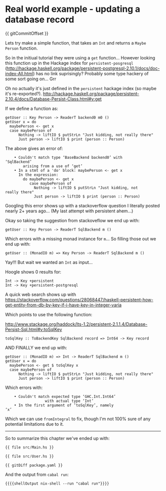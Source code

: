 # Real world example - updating a database record

{{ gitCommitOffset }}

Lets try make a simple function, that takes an `Int` and returns a `Maybe Person` function.

So in the initiual tutorial they were using a `get` function... However looking this function up in the Hackage index for `persistent-posgresql` (http://hackage.haskell.org/package/persistent-postgresql-2.10.1/docs/doc-index-All.html) has no link suprisingly? Probably some type hackery of some sort going on... Grr

Oh no actually it's just defined in the `persistent` hackage index (so maybe it's re-exported?).  http://hackage.haskell.org/package/persistent-2.10.4/docs/Database-Persist-Class.html#v:get


If we define a function as:

```
getUser :: Key Person -> ReaderT backend0 m0 ()
getUser x = do
  maybePerson <- get x
  case maybePerson of
      Nothing -> liftIO $ putStrLn "Just kidding, not really there"
      Just person -> liftIO $ print (person :: Person)
```

The above gives an error of:
```
    • Couldn't match type ‘BaseBackend backend0’ with 
‘SqlBackend’
        arising from a use of ‘get’
    • In a stmt of a 'do' block: maybePerson <- get x
      In the expression:
        do maybePerson <- get x
           case maybePerson of
             Nothing -> liftIO $ putStrLn "Just kidding, not 
really there"
             Just person -> liftIO $ print (person :: Person)
```

Googling this error shows up with a stackoverflow question I literally posted nearly 2+ years ago... (My last attempt with persistent ahem...)

Okay so taking the suggestion from stackoveflow we end up with:
```
getUser :: Key Person -> ReaderT SqlBackend m ()
```

Which errors with a missing monad instance for `m`... So filling those out we end up with:
```
getUser :: (MonadIO m) => Key Person -> ReaderT SqlBackend m ()
```

Yay!!! But wait we wanted an `Int` as input... 

Hoogle shows 0 results for:

```
Int -> Key +persistent
Int -> Key +persistent-postgresql
```
A quick web search shows up with  https://stackoverflow.com/questions/28068447/haskell-persistent-how-get-entity-from-db-by-key-if-i-have-key-in-integer-varia

Which points to use the following function:

http://www.stackage.org/haddock/lts-1.2/persistent-2.1.1.4/Database-Persist-Sql.html#v:toSqlKey

```
toSqlKey :: ToBackendKey SqlBackend record => Int64 -> Key record
```

AND FINALLY we end up with:
```
getUser :: (MonadIO m) => Int -> ReaderT SqlBackend m ()
getUser x = do
  maybePerson <- get $ toSqlKey x
  case maybePerson of
      Nothing -> liftIO $ putStrLn "Just kidding, not really there"
      Just person -> liftIO $ print (person :: Person)
```

Which errors with:
```
    • Couldn't match expected type ‘GHC.Int.Int64’
                  with actual type ‘Int’
    • In the first argument of ‘toSqlKey’, namely 
‘x’
```

Which we can use `fromIntegral` to fix, though I'm not 100% sure of any potential limitations due to it.

----

So to summarize this chapter we've ended up with:

```haskell
{{ file src/Main.hs }}
```

```haskell
{{ file src/User.hs }}
```

```
{{ gitDiff package.yaml }}
```


And the output from `cabal run`:
```
{{{{shellOutput nix-shell --run "cabal run"}}}}
```
